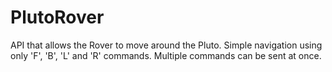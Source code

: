 # PlutoRover
API that allows the Rover to move around the Pluto. Simple navigation using only 'F', 'B', 'L' and 'R' commands. Multiple commands can be sent at once.
